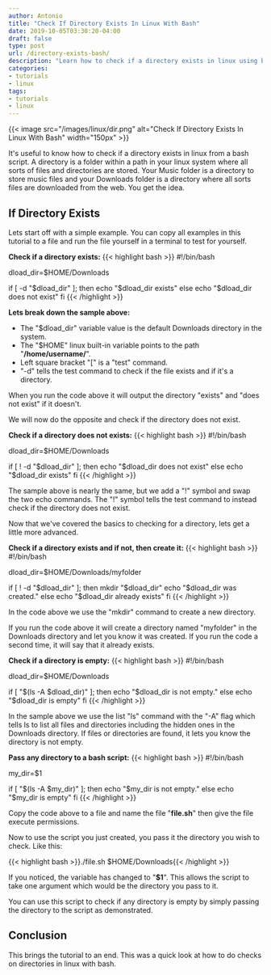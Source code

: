 ```yaml
---
author: Antonio
title: "Check If Directory Exists In Linux With Bash"
date: 2019-10-05T03:30:20-04:00
draft: false
type: post
url: /directory-exists-bash/
description: "Learn how to check if a directory exists in linux using bash. This tutorial will teach you a few simple ways to do directory checks with bash."
categories:
- tutorials
- linux
tags:
- tutorials
- linux
---
```


{{< image src="/images/linux/dir.png" alt="Check If Directory Exists In Linux With Bash" width="150px" >}}

It's useful to know how to check if a directory exists in linux from a bash script. A directory is a folder within a path in your linux system where all sorts of files and directories are stored. Your Music folder is a directory to store music files and your Downloads folder is a directory where all sorts files are downloaded from the web. You get the idea.

<!--more-->

## **If Directory Exists**

Lets start off with a simple example. You can copy all examples in this tutorial to a file and run the file yourself in a terminal to test for yourself.

<!--adsense-->

**Check if a directory exists:**
{{< highlight bash >}}
#!/bin/bash

dload_dir=$HOME/Downloads

if [ -d "$dload_dir" ]; then
  echo "$dload_dir exists"
else
  echo "$dload_dir does not exist"
fi
{{< /highlight >}}

**Lets break down the sample above:**

- The "$dload_dir" variable value is the default Downloads directory in the system.
- The "$HOME" linux built-in variable points to the path "**/home/username/**".
- Left square bracket "[" is a "test" command.
- "-d" tells the test command to check if the file exists and if it's a directory.

When you run the code above it will output the directory "exists" and "does not exist" if it doesn't.

We will now do the opposite and check if the directory does not exist.

**Check if a directory does not exists:**
{{< highlight bash >}}
#!/bin/bash

dload_dir=$HOME/Downloads

if [ ! -d "$dload_dir" ]; then
  echo "$dload_dir does not exist"
else
  echo "$dload_dir exists"
fi
{{< /highlight >}}

The sample above is nearly the same, but we add a "!" symbol and swap the two echo commands. The "!" symbol tells the test command to instead check if the directory does not exist.

Now that we've covered the basics to checking for a directory, lets get a little more advanced.

**Check if a directory exists and if not, then create it:**
{{< highlight bash >}}
#!/bin/bash

dload_dir=$HOME/Downloads/myfolder

if [ ! -d "$dload_dir" ]; then
  mkdir "$dload_dir"
  echo "$dload_dir was created."
else
  echo "$dload_dir already exists"
fi
{{< /highlight >}}

In the code above we use the "mkdir" command to create a new directory.

If you run the code above it will create a directory named "myfolder" in the Downloads directory and let you know it was created. If you run the code a second time, it will say that it already exists.

**Check if a directory is empty:**
{{< highlight bash >}}
#!/bin/bash

dload_dir=$HOME/Downloads

if [ "$(ls -A $dload_dir)" ]; then
  echo "$dload_dir is not empty."
else
  echo "$dload_dir is empty"
fi
{{< /highlight >}}

In the sample above we use the list "ls" command with the "-A" flag which tells ls to list all files and directories including the hidden ones in the Downloads directory. If files or directories are found, it lets you know the directory is not empty.

<!--adsense-->

**Pass any directory to a bash script:**
{{< highlight bash >}}
#!/bin/bash

my_dir=$1

if [ "$(ls -A $my_dir)" ]; then
  echo "$my_dir is not empty."
else
  echo "$my_dir is empty"
fi
{{< /highlight >}}

Copy the code above to a file and name the file "**file.sh**" then give the file execute permissions.

Now to use the script you just created, you pass it the directory you wish to check. Like this:

{{< highlight bash >}}./file.sh $HOME/Downloads{{< /highlight >}}

If you noticed, the variable has changed to "**$1**". This allows the script to take one argument which would be the directory you pass to it.

You can use this script to check if any directory is empty by simply passing the directory to the script as demonstrated.

## **Conclusion**

This brings the tutorial to an end. This was a quick look at how to do checks on directories in linux with bash.
